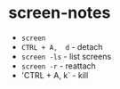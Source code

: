 # screen-notes

- `screen`
- `CTRL + A,  d` - detach
- `screen -ls` - list screens
- `screen -r` - reattach
- 'CTRL + A, k` - kill
